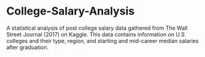 # College-Salary-Analysis
A statistical analysis of post college salary data gathered from The Wall Street Journal (2017) on Kaggle. This data contains information on U.S colleges and their type, region, and starting and mid-career median salaries after graduation.
